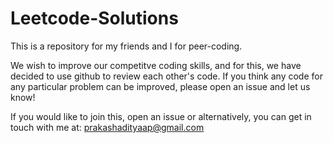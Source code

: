 # Leetcode-Solutions
This is a repository for my friends and I for peer-coding.

We wish to improve our competitve coding skills, and for this, we have decided to use github to review each other's code. If you think any code for any particular problem can be improved, please open an issue and let us know!

If you would like to join this, open an issue or alternatively, you can get in touch with me at: prakashadityaap@gmail.com

